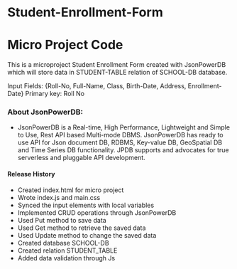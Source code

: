 # Student-Enrollment-Form
# Micro Project Code

This is a microproject Student Enrollment Form created with JsonPowerDB which will store data in STUDENT-TABLE relation of SCHOOL-DB database.

Input Fields: {Roll-No, Full-Name, Class, Birth-Date, Address, Enrollment-Date}
Primary key: Roll No

### About JsonPowerDB:
- JsonPowerDB is a Real-time, High Performance, Lightweight and Simple to Use, Rest API based Multi-mode DBMS. JsonPowerDB has ready to use API for Json document DB, RDBMS, Key-value DB, GeoSpatial DB and Time Series DB functionality. JPDB supports and advocates for true serverless and pluggable API development.

#### Release History

- Created index.html for micro project
- Wrote index.js and main.css
- Synced the input elements with local variables
- Implemented CRUD operations through JsonPowerDB
- Used Put method to save data 
- Used Get method to retrieve the saved data
- Used Update method to change the saved data
- Created database SCHOOL-DB
- Created relation STUDENT_TABLE
- Added data validation through Js 
